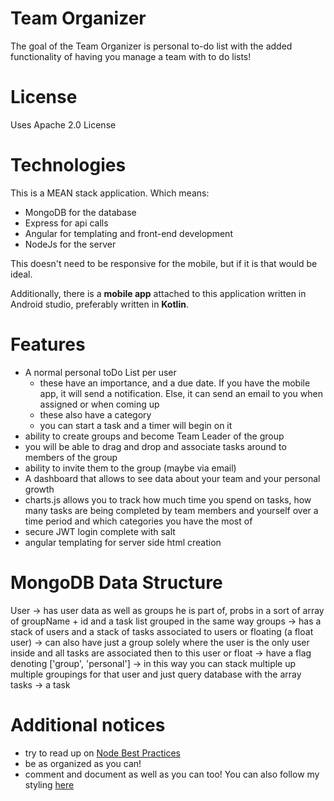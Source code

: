 # Team Organizer

The goal of the Team Organizer is personal to-do list with the added functionality of having you manage a team with to do lists! 

# License

Uses Apache 2.0 License

# Technologies

This is a MEAN stack application. Which means: 

- MongoDB for the database
- Express for api calls 
- Angular for templating and front-end development
- NodeJs for the server 

This doesn't need to be responsive for the mobile, but if it is that would be ideal. 

Additionally, there is a **mobile app** attached to this application written in Android studio, preferably written in **Kotlin**. 

# Features 

- A normal personal toDo List per user 
    - these have an importance, and a due date. If you have the mobile app, it will send a notification. Else, it can send an email to you when assigned or when coming up
    - these also have a category 
    - you can start a task and a timer will begin on it
- ability to create groups and become Team Leader of the group
- you will be able to drag and drop and associate tasks around to members of the group 
- ability to invite them to the group (maybe via email)
- A dashboard that allows to see data about your team and your personal growth 
- charts.js allows you to track how much time you spend on tasks, how many tasks are being completed by team members and yourself over a time period and which categories you have the most of
- secure JWT login complete with salt 
- angular templating for server side html creation 

# MongoDB Data Structure

User -> has user data as well as groups he is part of, probs in a sort of array of groupName + id and a task list grouped in the same way
groups -> has a stack of users and a stack of tasks associated to users or floating (a float user)
    -> can also have just a group solely where the user is the only user inside and all tasks are associated then to this user or float 
        -> have a flag denoting ['group', 'personal']
        -> in this way you can stack multiple up multiple groupings for that user and just query database with the array 
tasks -> a task


# Additional notices

- try to read up on [Node Best Practices](https://github.com/i0natan/nodebestpractices)
- be as organized as you can! 
- comment and document as well as you can too! You can also follow my styling [here](https://dannylekim.github.io/fitnessleague/docs/codingpractices.html)



